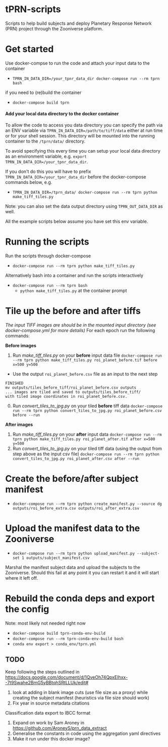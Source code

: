 # tPRN-scripts
Scripts to help build subjects and deploy Planetary Response Network (PRN) project through the Zooniverse platform.

# Get started

Use docker-compse to run the code and attach your input data to the container
+ `TPRN_IN_DATA_DIR=/your_tpnr_data_dir docker-compose run --rm tprn bash`

if you need to (re)build the container
+ `docker-compose build tprn`

#### Add your local data directory to the docker container
To allow the code to access you data directory you can specify the path via an ENV variable via `TPRN_IN_DATA_DIR=/path/to/tiff/data` either at run time or for your shell session. This directory will be mounted into the running container to the
`/tprn/data/` directory.

To avoid specifying this every time you can setup your local data directory as an environment variable, e.g. `export TPRN_IN_DATA_DIR=/your_tpnr_data_dir`.

If you don't do this you will have to prefix `TPRN_IN_DATA_DIR=/your_tpnr_data_dir` before the docker-compose commands below, e.g.
+ `TPRN_IN_DATA_DIR=/tprn_data/ docker-compose run --rm tprn python make_tiff_tiles.py`

Note: you can also set the data output directory using `TPRN_OUT_DATA_DIR` as well.

All the example scripts below assume you have set this env variable.

# Running the scripts
Run the scripts through docker-compose
+ `docker-compose run --rm tprn python make_tiff_tiles.py`

Alternatively bash into a container and run the scripts interactively
+ `docker-compose run --rm tprn bash`
  + `python make_tiff_tiles.py` at the container prompt


# Tile up the before and after tiffs
*The input TIFF images are should be in the mounted input directory (see docker-compose.yml for more details)*
For each epoch run the following commands:

**Before images**
1. Run *make_tiff_tiles.py* on your **before** input data file
`docker-compose run --rm tprn python make_tiff_tiles.py roi_planet_before.tif before x=500 y=500`
  + Use the output `roi_planet_before.csv` file as an input to the next step
  ```
  FINISHED
  mv outputs/tiles_before_tiff/roi_planet_before.csv outputs
  ... images are tiled and saved to outputs/tiles_before_tiff/
  with tiled image coordinates in roi_planet_before.csv.
  ```
0. Run *convert_tiles_to_jpg.py* on your tiled **before** tiff data
`docker-compose run --rm tprn python convert_tiles_to_jpg.py roi_planet_before.csv before --run`

**After images**
1. Run *make_tiff_tiles.py* on your **after** input data
`docker-compose run --rm tprn python make_tiff_tiles.py roi_planet_after.tif after x=500 y=500`
0. Run *convert_tiles_to_jpg.py* on your tiled tiff data (using the output from step above as the input csv file)
`docker-compose run --rm tprn python convert_tiles_to_jpg.py roi_planet_after.csv after --run`

# Create the before/after subject manifest
+ `docker-compose run --rm tprn python create_manifest.py --source dg outputs/roi_before_extra.csv outputs/roi_after_extra.csv`

# Upload the manifest data to the Zooniverse
+ `docker-compose run --rm tprn python upload_manifest.py --subject-set 1 outputs/subject_manifest.csv`

Marshal the manifest subject data and upload the subjects to the Zooniverse. Should this fail at any point it you can restart it and it will start where it left off.

# Rebuild the conda deps and export the config
Note: most likely not needed right now
+ `docker-compose build tprn-conda-env-build`
+ `docker-compose run --rm tprn-conda-env-build bash`
+ `conda env export > conda_env/tprn.yml`


## TODO

Keep following the steps outlined in https://docs.google.com/document/d/1QveOh74QpxEIhxx--7t9Swahe2BmG5yBBtqhSRtLLUk/edit#

1. look at adding in blank image cuts (use file size as a proxy) while creating the subject manifest (heuristics via file size should work)
0. Fix year in source metadata citations

Classification data export to IBCC format
1. Expand on work by Sam Aroney in https://github.com/AroneyS/prn_data_extract
0. Generalise the constants in code using the aggregation yaml directives
0. Make it run under this docker image?
